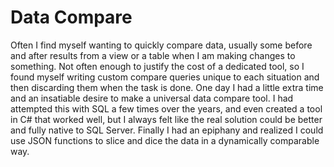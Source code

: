 # Data Compare

Often I find myself wanting to quickly compare data, usually some before and after results from a view or a table when I am making changes to something.
Not often enough to justify the cost of a dedicated tool, so I found myself writing custom compare queries unique to each situation and then discarding them when the task is done.
One day I had a little extra time and an insatiable desire to make a universal data compare tool. 
I had attempted this with SQL a few times over the years, and even created a tool in C# that worked well, but I always felt like the real solution could be better and fully native to SQL Server.
Finally I had an epiphany and realized I could use JSON functions to slice and dice the data in a dynamically comparable way. 
